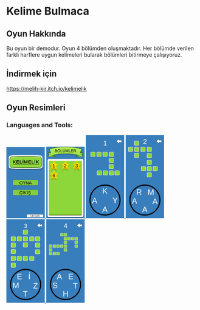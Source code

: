 
# Kelime Bulmaca

## Oyun Hakkında
Bu oyun bir demodur. Oyun 4 bölümden oluşmaktadır. Her bölümde verilen farklı harflere uygun kelimeleri bularak bölümleri bitirmeye çalışıyoruz.


## İndirmek için
https://melih-kir.itch.io/kelimelik

## Oyun Resimleri
<h3 align="left">Languages and Tools:</h3>
<p align="left"> <a href="https://www.w3schools.com/cs/" target="_blank" rel="noreferrer"> <img 

<img src="./KelimeBulmaca/ReadMeAssets/game.jpg" alt="racegif" width="20%"/>
<img src="./KelimeBulmaca/ReadMeAssets/bölümler.jpg" alt="racegif" width="20%" />
<img src="./KelimeBulmaca/ReadMeAssets/bölüm1.jpg" alt="racegif" width="20%" />
<img src="./KelimeBulmaca/ReadMeAssets/bölüm2.jpg" alt="racegif" width="20%"/>
<img src="./KelimeBulmaca/ReadMeAssets/bölüm3.jpg" alt="racegif" width="20%"/>
<img src="./KelimeBulmaca/ReadMeAssets/bölüm4.jpg" alt="racegif" width="20%"/>
